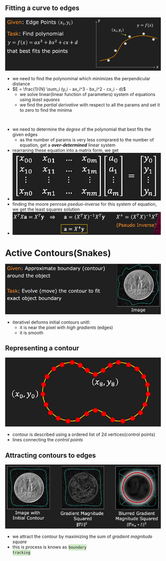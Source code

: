 
## Fitting a curve to edges

![](/assets/images/2022-02-10-13-39-39.png)
- we need to find the polynominal which minimizes the perpendicular distance
- $E = \frac{1}{N} \sum_i (y_i - ax_i^3 - bx_i^2 - cx_i - d)$
  - we solve linear(linear function of parameters) system of equations using *least squares*
  - we find the *partial derivative* with respect to all the params and set it to zero to find the minima

<br>

- we need to determine the *degree* of the polynomial that best fits the given edges
  - as the number of params is very less comprared to the number of equation, get a **_over-determined_** linear system
- rearraning these equation into a matrix form, we get
- ![](/assets/images/2022-02-10-13-53-14.png)
- finding the moore penrose *pseduo-inverse* for this system of equation, we get the least squares solution
- ![](/assets/images/2022-02-10-13-59-30.png)

# Active Contours(Snakes)

![](/assets/images/2022-02-10-14-04-21.png)
- iterativel deforms initial contours unitl:
  - it is near the pixel with *high gradients* (edges)
  - it is smooth

## Representing a contour

![](/assets/images/2022-02-10-14-10-25.png)
- contour is described using a ordered list of 2d vertices(control points)
- lines connecting the *control points*

## Attracting contours to edges

![](/assets/images/2022-02-10-14-18-51.png)
- we attract the contour by maximizing the sum of *gradient magnitude square*
- this is process is knows as <code style="background-color: #43b02a40; padding:3px 2px; border-radius: 5px">boundary tracking</code>